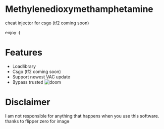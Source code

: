 # Methylenedioxymethamphetamine
cheat injector for csgo (tf2 coming soon)
 
 enjoy :)
# Features
- Loadlibrary
- Csgo (tf2 coming soon)
- Support newest VAC update
- Bypass trusted
![doom](https://i.ibb.co/jGsTjJy/ezgif-com-crop-5.gif)
# Disclaimer
I am not responsible for anything that happens when you use this software.
thanks to flipper zero for image
